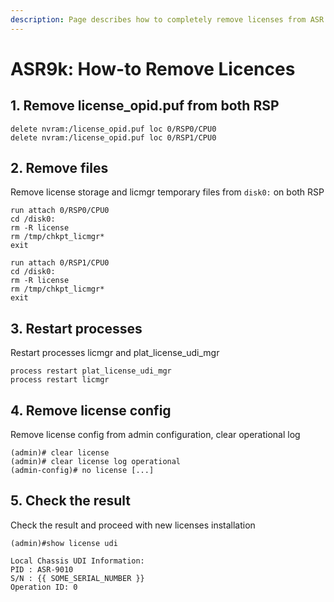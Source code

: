 ```yaml
---
description: Page describes how to completely remove licenses from ASR 9000 box.
---
```


# ASR9k: How-to Remove Licences

## 1. Remove license\_opid.puf from both RSP

```text
delete nvram:/license_opid.puf loc 0/RSP0/CPU0
delete nvram:/license_opid.puf loc 0/RSP1/CPU0
```

## 2. Remove files

Remove license storage and licmgr temporary files from `disk0:` on both RSP

```text
run attach 0/RSP0/CPU0
cd /disk0:
rm -R license
rm /tmp/chkpt_licmgr*
exit

run attach 0/RSP1/CPU0
cd /disk0:
rm -R license
rm /tmp/chkpt_licmgr*
exit
```

## 3. Restart processes

Restart processes licmgr and plat\_license\_udi\_mgr

```text
process restart plat_license_udi_mgr
process restart licmgr
```

## 4. Remove license config

Remove license config from admin configuration, clear operational log

```text
(admin)# clear license
(admin)# clear license log operational
(admin-config)# no license [...]
```

## 5. Check the result

Check the result and proceed with new licenses installation

```text
(admin)#show license udi

Local Chassis UDI Information:
PID : ASR-9010
S/N : {{ SOME_SERIAL_NUMBER }}
Operation ID: 0
```
